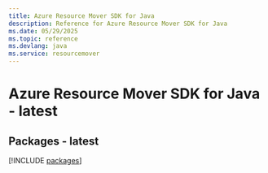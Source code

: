 ```yaml
---
title: Azure Resource Mover SDK for Java
description: Reference for Azure Resource Mover SDK for Java
ms.date: 05/29/2025
ms.topic: reference
ms.devlang: java
ms.service: resourcemover
---
```

# Azure Resource Mover SDK for Java - latest
## Packages - latest
[!INCLUDE [packages](resource-mover-index.md)]